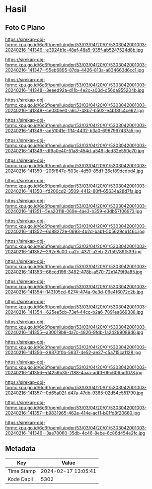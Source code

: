 # Hasil

## Foto C Plano

https://sirekap-obj-formc.kpu.go.id/6c6f/pemilu/pdpr/53/03/04/20/01/5303042001003-20240216-141346--e3924b1c-48ef-48a5-935f-ab5247524d8b.jpg

https://sirekap-obj-formc.kpu.go.id/6c6f/pemilu/pdpr/53/03/04/20/01/5303042001003-20240216-141347--55eb6895-87da-4426-813a-a834663d6cc1.jpg

https://sirekap-obj-formc.kpu.go.id/6c6f/pemilu/pdpr/53/03/04/20/01/5303042001003-20240216-141348--3eeed92a-d11b-4e2c-a03d-d56da955204b.jpg

https://sirekap-obj-formc.kpu.go.id/6c6f/pemilu/pdpr/53/03/04/20/01/5303042001003-20240216-141348--ce030ee0-a6c7-48b7-b502-e4bf8fc4ce92.jpg

https://sirekap-obj-formc.kpu.go.id/6c6f/pemilu/pdpr/53/03/04/20/01/5303042001003-20240216-141349--ad51041e-1ff4-4432-b3a0-6967967437a5.jpg

https://sirekap-obj-formc.kpu.go.id/6c6f/pemilu/pdpr/53/03/04/20/01/5303042001003-20240216-141349--df9a0e40-51a8-454d-a549-ded32e550e70.jpg

https://sirekap-obj-formc.kpu.go.id/6c6f/pemilu/pdpr/53/03/04/20/01/5303042001003-20240216-141350--206f847e-503e-4d50-85d1-26cf89dcdbd4.jpg

https://sirekap-obj-formc.kpu.go.id/6c6f/pemilu/pdpr/53/03/04/20/01/5303042001003-20240216-141350--fd200cd2-3509-4412-80ff-65634a28d7fa.jpg

https://sirekap-obj-formc.kpu.go.id/6c6f/pemilu/pdpr/53/03/04/20/01/5303042001003-20240216-141351--5ea20118-069e-4ae3-b359-e3db57f06973.jpg

https://sirekap-obj-formc.kpu.go.id/6c6f/pemilu/pdpr/53/03/04/20/01/5303042001003-20240216-141352--6d88272e-0693-4b2d-bab1-505629c6146c.jpg

https://sirekap-obj-formc.kpu.go.id/6c6f/pemilu/pdpr/53/03/04/20/01/5303042001003-20240216-141352--292e8c00-ca2c-437f-a2eb-27f59789f539.jpg

https://sirekap-obj-formc.kpu.go.id/6c6f/pemilu/pdpr/53/03/04/20/01/5303042001003-20240216-141353--66ccd196-3492-478b-a570-72e1479f9a85.jpg

https://sirekap-obj-formc.kpu.go.id/6c6f/pemilu/pdpr/53/03/04/20/01/5303042001003-20240216-141354--143105cd-6274-474a-9e3d-06e4f6072c2b.jpg

https://sirekap-obj-formc.kpu.go.id/6c6f/pemilu/pdpr/53/03/04/20/01/5303042001003-20240216-141354--625ee5cb-73ef-44cc-b2a6-7891ea669388.jpg

https://sirekap-obj-formc.kpu.go.id/6c6f/pemilu/pdpr/53/03/04/20/01/5303042001003-20240216-141355--a30019b8-da7c-4826-9fdb-1a24299089d6.jpg

https://sirekap-obj-formc.kpu.go.id/6c6f/pemilu/pdpr/53/03/04/20/01/5303042001003-20240216-141356--29870f0b-5637-4e52-ae37-c5a715ca1128.jpg

https://sirekap-obj-formc.kpu.go.id/6c6f/pemilu/pdpr/53/03/04/20/01/5303042001003-20240216-141356--d4259b35-7f88-4aaa-adb1-09c6065df078.jpg

https://sirekap-obj-formc.kpu.go.id/6c6f/pemilu/pdpr/53/03/04/20/01/5303042001003-20240216-141357--0d65a02f-d47a-47db-9365-02d54e551790.jpg

https://sirekap-obj-formc.kpu.go.id/6c6f/pemilu/pdpr/53/03/04/20/01/5303042001003-20240216-141357--b9831965-462e-414e-acf1-b01fd8f20660.jpg

https://sirekap-obj-formc.kpu.go.id/6c6f/pemilu/pdpr/53/03/04/20/01/5303042001003-20240216-141346--3ae78060-35db-4c46-8ebe-6c86d454e2fc.jpg


## Metadata

| Key        | Value               |
| ---------- | ------------------- |
| Time Stamp | 2024-02-17 13:05:41 |
| Kode Dapil | 5302                |




